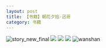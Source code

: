 ```yaml
---
layout: post
title: 【书籍】朝花夕拾·迅哥
category: 书籍
---
```

![story_new_final](http://rdr022gcy.hd-bkt.clouddn.com/img/story_new_final_0322.png)
![](http://rdr13xtfo.hd-bkt.clouddn.com/img/funny-220611-4.jpg)
![](http://rdr13xtfo.hd-bkt.clouddn.com/img/xunge-220611-1.jpg)
![](http://rdr13xtfo.hd-bkt.clouddn.com/img/xunge-220611-2.jpg)
![wanshan](http://rdr022gcy.hd-bkt.clouddn.com/img/wanshan.png)
  




